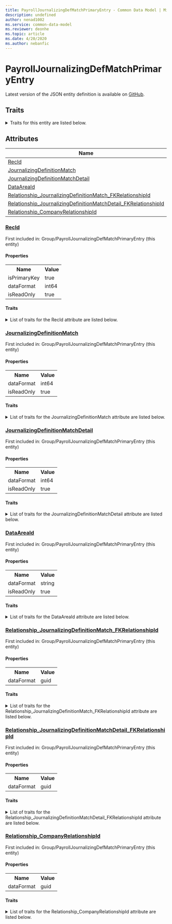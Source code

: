```yaml
---
title: PayrollJournalizingDefMatchPrimaryEntry - Common Data Model | Microsoft Docs
description: undefined
author: nenad1002
ms.service: common-data-model
ms.reviewer: deonhe
ms.topic: article
ms.date: 4/20/2020
ms.author: nebanfic
---
```


# PayrollJournalizingDefMatchPrimaryEntry

  
 Latest version of the JSON entity definition is available on <a href="https://github.com/Microsoft/CDM/tree/master/schemaDocuments/core/operationsCommon/Tables/HumanResources/Payroll/Group/PayrollJournalizingDefMatchPrimaryEntry.cdm.json" target="_blank">GitHub</a>.  

## Traits

<details>
<summary>Traits for this entity are listed below.  
</summary>

**is.identifiedBy**  
  names a specifc identity attribute to use with an entity  <table><tr><th>Parameter</th><th>Value</th><th>Data type</th><th>Explanation</th></tr><tr><td>attribute</td><td>[PayrollJournalizingDefMatchPrimaryEntry/(resolvedAttributes)/RecId](#RecId)</td><td>attribute</td><td></td></tr></table>

**is.CDM.entityVersion**  
  <table><tr><th>Parameter</th><th>Value</th><th>Data type</th><th>Explanation</th></tr><tr><td>versionNumber</td><td>"1.0.0"</td><td>string</td><td>semantic version number of the entity</td></tr></table>

**is.application.releaseVersion**  
  <table><tr><th>Parameter</th><th>Value</th><th>Data type</th><th>Explanation</th></tr><tr><td>releaseVersion</td><td>"10.0.13.0"</td><td>string</td><td>semantic version number of the application introducing this entity</td></tr></table>

</details>

## Attributes

|Name|Description|First Included in Instance|
|---|---|---|
|[RecId](#RecId)||<a href="PayrollJournalizingDefMatchPrimaryEntry.md" target="_blank">Group/PayrollJournalizingDefMatchPrimaryEntry</a>|
|[JournalizingDefinitionMatch](#JournalizingDefinitionMatch)||<a href="PayrollJournalizingDefMatchPrimaryEntry.md" target="_blank">Group/PayrollJournalizingDefMatchPrimaryEntry</a>|
|[JournalizingDefinitionMatchDetail](#JournalizingDefinitionMatchDetail)||<a href="PayrollJournalizingDefMatchPrimaryEntry.md" target="_blank">Group/PayrollJournalizingDefMatchPrimaryEntry</a>|
|[DataAreaId](#DataAreaId)||<a href="PayrollJournalizingDefMatchPrimaryEntry.md" target="_blank">Group/PayrollJournalizingDefMatchPrimaryEntry</a>|
|[Relationship_JournalizingDefinitionMatch_FKRelationshipId](#Relationship_JournalizingDefinitionMatch_FKRelationshipId)||<a href="PayrollJournalizingDefMatchPrimaryEntry.md" target="_blank">Group/PayrollJournalizingDefMatchPrimaryEntry</a>|
|[Relationship_JournalizingDefinitionMatchDetail_FKRelationshipId](#Relationship_JournalizingDefinitionMatchDetail_FKRelationshipId)||<a href="PayrollJournalizingDefMatchPrimaryEntry.md" target="_blank">Group/PayrollJournalizingDefMatchPrimaryEntry</a>|
|[Relationship_CompanyRelationshipId](#Relationship_CompanyRelationshipId)||<a href="PayrollJournalizingDefMatchPrimaryEntry.md" target="_blank">Group/PayrollJournalizingDefMatchPrimaryEntry</a>|

### <a href=#RecId name="RecId">RecId</a>

First included in: Group/PayrollJournalizingDefMatchPrimaryEntry (this entity)  

#### Properties

<table><tr><th>Name</th><th>Value</th></tr><tr><td>isPrimaryKey</td><td>true</td></tr><tr><td>dataFormat</td><td>int64</td></tr><tr><td>isReadOnly</td><td>true</td></tr></table>

#### Traits

<details>
<summary>List of traits for the RecId attribute are listed below.</summary>

**is.dataFormat.integer**  
**is.dataFormat.big**  
**is.identifiedBy**  
names a specifc identity attribute to use with an entity  <table><tr><th>Parameter</th><th>Value</th><th>Data type</th><th>Explanation</th></tr><tr><td>attribute</td><td>[PayrollJournalizingDefMatchPrimaryEntry/(resolvedAttributes)/RecId](#RecId)</td><td>attribute</td><td></td></tr></table>

**is.readOnly**  
**is.dataFormat.integer**  
**is.dataFormat.big**  
</details>

### <a href=#JournalizingDefinitionMatch name="JournalizingDefinitionMatch">JournalizingDefinitionMatch</a>

First included in: Group/PayrollJournalizingDefMatchPrimaryEntry (this entity)  

#### Properties

<table><tr><th>Name</th><th>Value</th></tr><tr><td>dataFormat</td><td>int64</td></tr><tr><td>isReadOnly</td><td>true</td></tr></table>

#### Traits

<details>
<summary>List of traits for the JournalizingDefinitionMatch attribute are listed below.</summary>

**is.dataFormat.integer**  
**is.dataFormat.big**  
**is.readOnly**  
**is.dataFormat.integer**  
**is.dataFormat.big**  
</details>

### <a href=#JournalizingDefinitionMatchDetail name="JournalizingDefinitionMatchDetail">JournalizingDefinitionMatchDetail</a>

First included in: Group/PayrollJournalizingDefMatchPrimaryEntry (this entity)  

#### Properties

<table><tr><th>Name</th><th>Value</th></tr><tr><td>dataFormat</td><td>int64</td></tr><tr><td>isReadOnly</td><td>true</td></tr></table>

#### Traits

<details>
<summary>List of traits for the JournalizingDefinitionMatchDetail attribute are listed below.</summary>

**is.dataFormat.integer**  
**is.dataFormat.big**  
**is.readOnly**  
**is.dataFormat.integer**  
**is.dataFormat.big**  
</details>

### <a href=#DataAreaId name="DataAreaId">DataAreaId</a>

First included in: Group/PayrollJournalizingDefMatchPrimaryEntry (this entity)  

#### Properties

<table><tr><th>Name</th><th>Value</th></tr><tr><td>dataFormat</td><td>string</td></tr><tr><td>isReadOnly</td><td>true</td></tr></table>

#### Traits

<details>
<summary>List of traits for the DataAreaId attribute are listed below.</summary>

**is.dataFormat.character**  
**is.dataFormat.big**  
**is.dataFormat.array**  
**is.readOnly**  
**is.dataFormat.character**  
**is.dataFormat.array**  
</details>

### <a href=#Relationship_JournalizingDefinitionMatch_FKRelationshipId name="Relationship_JournalizingDefinitionMatch_FKRelationshipId">Relationship_JournalizingDefinitionMatch_FKRelationshipId</a>

First included in: Group/PayrollJournalizingDefMatchPrimaryEntry (this entity)  

#### Properties

<table><tr><th>Name</th><th>Value</th></tr><tr><td>dataFormat</td><td>guid</td></tr></table>

#### Traits

<details>
<summary>List of traits for the Relationship_JournalizingDefinitionMatch_FKRelationshipId attribute are listed below.</summary>

**is.dataFormat.character**  
**is.dataFormat.big**  
**is.dataFormat.array**  
**is.dataFormat.guid**  
**means.identity.entityId**  
**is.linkedEntity.identifier**  
Marks the attribute(s) that hold foreign key references to a linked (used as an attribute) entity. This attribute is added to the resolved entity to enumerate the referenced entities.  <table><tr><th>Parameter</th><th>Value</th><th>Data type</th><th>Explanation</th></tr><tr><td>entityReferences</td><td><table><tr><th>entityReference</th><th>attributeReference</th></tr><tr><td><a href="../../../Finance/AccountingFoundation/Main/JournalizingDefinitionMatch.md" target="_blank">/core/operationsCommon/Tables/Finance/AccountingFoundation/Main/JournalizingDefinitionMatch.cdm.json/JournalizingDefinitionMatch</a></td><td><a href="../../../Finance/AccountingFoundation/Main/JournalizingDefinitionMatch.md#RecId" target="_blank">RecId</a></td></tr></table></td><td>entity</td><td>a reference to the constant entity holding the list of entity references</td></tr></table>

**is.dataFormat.guid**  
**is.dataFormat.character**  
**is.dataFormat.array**  
</details>

### <a href=#Relationship_JournalizingDefinitionMatchDetail_FKRelationshipId name="Relationship_JournalizingDefinitionMatchDetail_FKRelationshipId">Relationship_JournalizingDefinitionMatchDetail_FKRelationshipId</a>

First included in: Group/PayrollJournalizingDefMatchPrimaryEntry (this entity)  

#### Properties

<table><tr><th>Name</th><th>Value</th></tr><tr><td>dataFormat</td><td>guid</td></tr></table>

#### Traits

<details>
<summary>List of traits for the Relationship_JournalizingDefinitionMatchDetail_FKRelationshipId attribute are listed below.</summary>

**is.dataFormat.character**  
**is.dataFormat.big**  
**is.dataFormat.array**  
**is.dataFormat.guid**  
**means.identity.entityId**  
**is.linkedEntity.identifier**  
Marks the attribute(s) that hold foreign key references to a linked (used as an attribute) entity. This attribute is added to the resolved entity to enumerate the referenced entities.  <table><tr><th>Parameter</th><th>Value</th><th>Data type</th><th>Explanation</th></tr><tr><td>entityReferences</td><td><table><tr><th>entityReference</th><th>attributeReference</th></tr><tr><td><a href="../../../Finance/AccountingFoundation/Main/JournalizingDefinitionMatchDetail.md" target="_blank">/core/operationsCommon/Tables/Finance/AccountingFoundation/Main/JournalizingDefinitionMatchDetail.cdm.json/JournalizingDefinitionMatchDetail</a></td><td><a href="../../../Finance/AccountingFoundation/Main/JournalizingDefinitionMatchDetail.md#RecId" target="_blank">RecId</a></td></tr></table></td><td>entity</td><td>a reference to the constant entity holding the list of entity references</td></tr></table>

**is.dataFormat.guid**  
**is.dataFormat.character**  
**is.dataFormat.array**  
</details>

### <a href=#Relationship_CompanyRelationshipId name="Relationship_CompanyRelationshipId">Relationship_CompanyRelationshipId</a>

First included in: Group/PayrollJournalizingDefMatchPrimaryEntry (this entity)  

#### Properties

<table><tr><th>Name</th><th>Value</th></tr><tr><td>dataFormat</td><td>guid</td></tr></table>

#### Traits

<details>
<summary>List of traits for the Relationship_CompanyRelationshipId attribute are listed below.</summary>

**is.dataFormat.character**  
**is.dataFormat.big**  
**is.dataFormat.array**  
**is.dataFormat.guid**  
**means.identity.entityId**  
**is.linkedEntity.identifier**  
Marks the attribute(s) that hold foreign key references to a linked (used as an attribute) entity. This attribute is added to the resolved entity to enumerate the referenced entities.  <table><tr><th>Parameter</th><th>Value</th><th>Data type</th><th>Explanation</th></tr><tr><td>entityReferences</td><td><table><tr><th>entityReference</th><th>attributeReference</th></tr><tr><td><a href="../../../Finance/Ledger/Main/CompanyInfo.md" target="_blank">/core/operationsCommon/Tables/Finance/Ledger/Main/CompanyInfo.cdm.json/CompanyInfo</a></td><td><a href="../../../Finance/Ledger/Main/CompanyInfo.md#RecId" target="_blank">RecId</a></td></tr></table></td><td>entity</td><td>a reference to the constant entity holding the list of entity references</td></tr></table>

**is.dataFormat.guid**  
**is.dataFormat.character**  
**is.dataFormat.array**  
</details>
